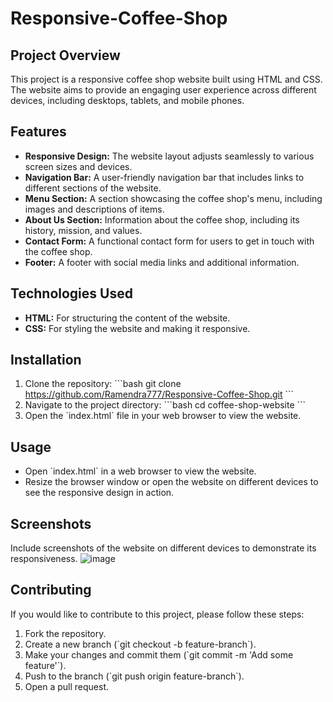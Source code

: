 # Responsive-Coffee-Shop

## Project Overview
This project is a responsive coffee shop website built using HTML and CSS. The website aims to provide an engaging user experience across different devices, including desktops, tablets, and mobile phones.

## Features
- **Responsive Design:** The website layout adjusts seamlessly to various screen sizes and devices.
- **Navigation Bar:** A user-friendly navigation bar that includes links to different sections of the website.
- **Menu Section:** A section showcasing the coffee shop's menu, including images and descriptions of items.
- **About Us Section:** Information about the coffee shop, including its history, mission, and values.
- **Contact Form:** A functional contact form for users to get in touch with the coffee shop.
- **Footer:** A footer with social media links and additional information.

## Technologies Used
- **HTML:** For structuring the content of the website.
- **CSS:** For styling the website and making it responsive.

## Installation
1. Clone the repository: 
   \`\`\`bash
   git clone https://github.com/Ramendra777/Responsive-Coffee-Shop.git
   \`\`\`
2. Navigate to the project directory:
   \`\`\`bash
   cd coffee-shop-website
   \`\`\`
3. Open the \`index.html\` file in your web browser to view the website.

## Usage
- Open \`index.html\` in a web browser to view the website.
- Resize the browser window or open the website on different devices to see the responsive design in action.

## Screenshots
Include screenshots of the website on different devices to demonstrate its responsiveness.
![image](https://github.com/user-attachments/assets/7310234e-c18c-49a6-ad73-49bbf94871f1)

## Contributing
If you would like to contribute to this project, please follow these steps:
1. Fork the repository.
2. Create a new branch (\`git checkout -b feature-branch\`).
3. Make your changes and commit them (\`git commit -m 'Add some feature'\`).
4. Push to the branch (\`git push origin feature-branch\`).
5. Open a pull request.

